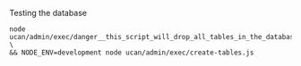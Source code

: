 Testing the database

```
node ucan/admin/exec/danger__this_script_will_drop_all_tables_in_the_database.js \
&& NODE_ENV=development node ucan/admin/exec/create-tables.js
```